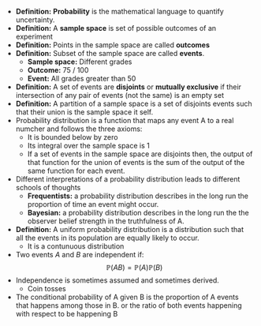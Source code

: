 - **Definition:** **Probability** is the mathematical language to quantify uncertainty.
- **Definition:** A **sample space** is set of possible outcomes of an experiment
- **Definition:** Points in the sample space are called **outcomes**
- **Definition:** Subset of the sample space are called **events**.
	- **Sample space:** Different grades
	- **Outcome:** 75 / 100
	- **Event:** All grades greater than 50
- **Definition:** A set of events are **disjoints** or **mutually exclusive** if their intersection of any pair of events (not the same) is an empty set 
- **Definition:** A partition of a sample space is a set of disjoints events such that their union is the sample space it self.
- Probability distribution is a function that maps any event A to a real numcher and follows the three axioms:
	- It is bounded below by zero
	- Its integral over the sample space is 1
	- If a set of events in the sample space are disjoints then, the output of that function for the union of events is the sum of the output of the same function for each event.
- Different interpretations of a probability distribution leads to different schools of thoughts
	- **Frequentists:** a probability distribution describes in the long run the proportion of time an event might occur.
	- **Bayesian:** a probability distribution describes in the long run the the observer belief strength in the truthfulness of A.
- **Definition:** A uniform probability distribution is  a distribution such that all the events in its population are equally likely to occur.
	- It is a contunuous distribution
- Two events  $A$ and $B$ are independent if:
$$
\mathbb{P}(A B)=\mathbb{P}(A) \mathbb{P}(B)
$$
- Independence is sometimes assumed and sometimes derived.
	- Coin tosses
- The conditional probability of A given B is the proportion of A events that happens among those in B. or the ratio of both events happening with respect to be happening B
